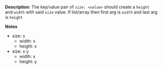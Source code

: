__Description__: The key/value pair of `size: <value>` should create a `height` and `width` with said `size` value. If list/array then first arg is `width` and last arg is `height`

__Notes__

+ size: x
  * width: x
  * height: x
+ size: x y
  * width: x
  * height: y
